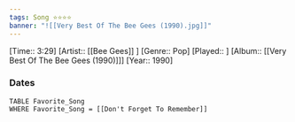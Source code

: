 ```yaml
---
tags: Song ⭐⭐⭐⭐ 
banner: "![[Very Best Of The Bee Gees (1990).jpg]]"
---
```

[Time:: 3:29]
[Artist:: [[Bee Gees]] ]
[Genre:: Pop]
[Played:: ]
[Album:: [[Very Best Of The Bee Gees (1990)]]]
[Year:: 1990]
### Dates
````dataview
TABLE Favorite_Song
WHERE Favorite_Song = [[Don't Forget To Remember]]
````